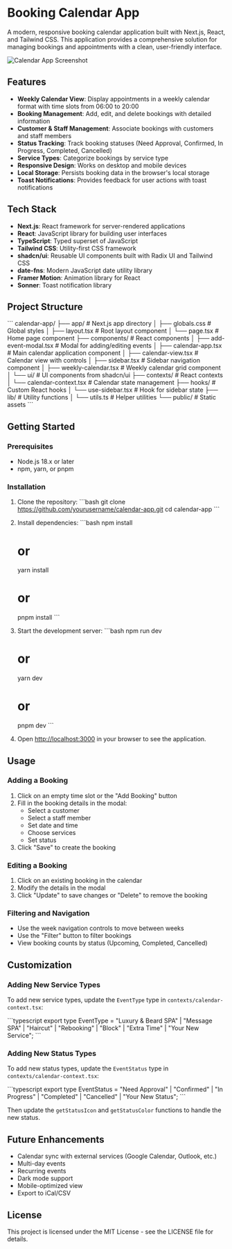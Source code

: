 # Booking Calendar App

A modern, responsive booking calendar application built with Next.js, React, and Tailwind CSS. This application provides a comprehensive solution for managing bookings and appointments with a clean, user-friendly interface.

![Calendar App Screenshot](https://hebbkx1anhila5yf.public.blob.vercel-storage.com/image-5oAYOUzLStQhK1Pwh5v2eUUSrsw2Oh.png)

## Features

- **Weekly Calendar View**: Display appointments in a weekly calendar format with time slots from 06:00 to 20:00
- **Booking Management**: Add, edit, and delete bookings with detailed information
- **Customer & Staff Management**: Associate bookings with customers and staff members
- **Status Tracking**: Track booking statuses (Need Approval, Confirmed, In Progress, Completed, Cancelled)
- **Service Types**: Categorize bookings by service type
- **Responsive Design**: Works on desktop and mobile devices
- **Local Storage**: Persists booking data in the browser's local storage
- **Toast Notifications**: Provides feedback for user actions with toast notifications

## Tech Stack

- **Next.js**: React framework for server-rendered applications
- **React**: JavaScript library for building user interfaces
- **TypeScript**: Typed superset of JavaScript
- **Tailwind CSS**: Utility-first CSS framework
- **shadcn/ui**: Reusable UI components built with Radix UI and Tailwind CSS
- **date-fns**: Modern JavaScript date utility library
- **Framer Motion**: Animation library for React
- **Sonner**: Toast notification library

## Project Structure

\`\`\`
calendar-app/
├── app/                  # Next.js app directory
│   ├── globals.css       # Global styles
│   ├── layout.tsx        # Root layout component
│   └── page.tsx          # Home page component
├── components/           # React components
│   ├── add-event-modal.tsx     # Modal for adding/editing events
│   ├── calendar-app.tsx        # Main calendar application component
│   ├── calendar-view.tsx       # Calendar view with controls
│   ├── sidebar.tsx             # Sidebar navigation component
│   ├── weekly-calendar.tsx     # Weekly calendar grid component
│   └── ui/                     # UI components from shadcn/ui
├── contexts/             # React contexts
│   └── calendar-context.tsx    # Calendar state management
├── hooks/                # Custom React hooks
│   └── use-sidebar.tsx         # Hook for sidebar state
├── lib/                  # Utility functions
│   └── utils.ts                # Helper utilities
└── public/               # Static assets
\`\`\`

## Getting Started

### Prerequisites

- Node.js 18.x or later
- npm, yarn, or pnpm

### Installation

1. Clone the repository:
   \`\`\`bash
   git clone https://github.com/yourusername/calendar-app.git
   cd calendar-app
   \`\`\`

2. Install dependencies:
   \`\`\`bash
   npm install
   # or
   yarn install
   # or
   pnpm install
   \`\`\`

3. Start the development server:
   \`\`\`bash
   npm run dev
   # or
   yarn dev
   # or
   pnpm dev
   \`\`\`

4. Open [http://localhost:3000](http://localhost:3000) in your browser to see the application.

## Usage

### Adding a Booking

1. Click on an empty time slot or the "Add Booking" button
2. Fill in the booking details in the modal:
   - Select a customer
   - Select a staff member
   - Set date and time
   - Choose services
   - Set status
3. Click "Save" to create the booking

### Editing a Booking

1. Click on an existing booking in the calendar
2. Modify the details in the modal
3. Click "Update" to save changes or "Delete" to remove the booking

### Filtering and Navigation

- Use the week navigation controls to move between weeks
- Use the "Filter" button to filter bookings
- View booking counts by status (Upcoming, Completed, Cancelled)

## Customization

### Adding New Service Types

To add new service types, update the `EventType` type in `contexts/calendar-context.tsx`:

\`\`\`typescript
export type EventType = "Luxury & Beard SPA" | "Message SPA" | "Haircut" | "Rebooking" | "Block" | "Extra Time" | "Your New Service";
\`\`\`

### Adding New Status Types

To add new status types, update the `EventStatus` type in `contexts/calendar-context.tsx`:

\`\`\`typescript
export type EventStatus = "Need Approval" | "Confirmed" | "In Progress" | "Completed" | "Cancelled" | "Your New Status";
\`\`\`

Then update the `getStatusIcon` and `getStatusColor` functions to handle the new status.

## Future Enhancements

- Calendar sync with external services (Google Calendar, Outlook, etc.)
- Multi-day events
- Recurring events
- Dark mode support
- Mobile-optimized view
- Export to iCal/CSV

## License

This project is licensed under the MIT License - see the LICENSE file for details.
